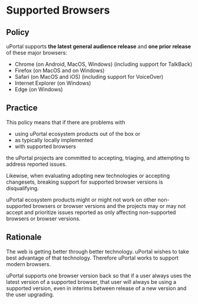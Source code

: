 # Supported Browsers

## Policy

uPortal supports **the latest general audience release** and **one prior release** of these major browsers:

+ Chrome (on Android, MacOS, Windows) (including support for TalkBack)
+ Firefox (on MacOS and on Windows)
+ Safari (on MacOS and iOS) (including support for VoiceOver)
+ Internet Explorer (on Windows)
+ Edge (on Windows)

## Practice

This policy means that if there are problems with 

+ using uPortal ecosystem products out of the box or 
+ as typically locally implemented 
+ with supported browsers

the uPortal projects are committed to accepting, triaging, and attempting to address reported issues.

Likewise, when evaluating adopting new technologies or accepting changesets, breaking support for supported browser versions is disqualifying.

uPortal ecosystem products might or might not work on other non-supported browsers or browser versions and the projects may or may not accept and prioritize issues reported as only affecting non-supported browsers or browser versions.

## Rationale

The web is getting better through better technology. uPortal wishes to take best advantage of that technology. Therefore uPortal works to support modern browsers.

uPortal supports one browser version back so that if a user always uses the latest version of a supported browser, that user will always be using a supported version, even in interims between release of a new version and the user upgrading.
